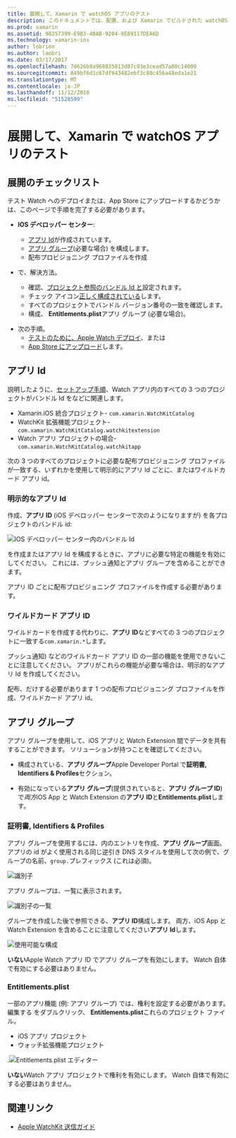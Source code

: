 ```yaml
---
title: 展開して、Xamarin で watchOS アプリのテスト
description: このドキュメントでは、配置、および Xamarin でビルドされた watchOS アプリをテストする方法について説明します。 展開チェックリストを提供します、明示的な説明とワイルドカード アプリ Id を受け取ってアプリ グループを参照してください。
ms.prod: xamarin
ms.assetid: 98257399-E9B3-4BAB-9204-0E89117DEA6D
ms.technology: xamarin-ios
author: lobrien
ms.author: laobri
ms.date: 03/17/2017
ms.openlocfilehash: 7d626b8a968835813d87c93e3cead57a00c14000
ms.sourcegitcommit: 849bf6d1c67df943482ebf3c80c456a48eda1e21
ms.translationtype: MT
ms.contentlocale: ja-JP
ms.lasthandoff: 11/12/2018
ms.locfileid: "51528599"
---
```

# <a name="deploying-and-testing-watchos-apps-with-xamarin"></a>展開して、Xamarin で watchOS アプリのテスト

## <a name="deployment-checklist"></a>展開のチェックリスト

テスト Watch へのデプロイまたは、App Store にアップロードするかどうかは、このページで手順を完了する必要があります。

- **IOS デベロッパー センター**:
  - [アプリ Id](#App_IDs)が作成されています。
  - [アプリ グループ](#App_Groups)(必要な場合) を構成します。
  - 配布プロビジョニング プロファイルを作成

- で、解決方法。

  - 確認、[プロジェクト参照のバンドル Id と](~/ios/watchos/get-started/installation.md)設定されます。
  - チェック アイコン[正しく構成されている](~/ios/watchos/app-fundamentals/icons.md)します。
  - すべてのプロジェクトでバンドル バージョン番号の一致を確認します。
  - 構成、 **Entitlements.plist**アプリ グループ (必要な場合)。

* 次の手順。
  - [テストのために、Apple Watch デプロイ](~/ios/watchos/deploy-test/device.md)、または
  - [App Store にアップロード](~/ios/watchos/deploy-test/appstore.md)します。

<a name="App_IDs"/>

## <a name="app-ids"></a>アプリ Id

説明したように、[セットアップ手順](~/ios/watchos/get-started/installation.md)、Watch アプリ内のすべての 3 つのプロジェクトがバンドル Id をなどに関連します。

- Xamarin.iOS 統合プロジェクト- `com.xamarin.WatchKitCatalog`
- WatchKit 拡張機能プロジェクト- `com.xamarin.WatchKitCatalog.watchkitextension`
- Watch アプリ プロジェクトの場合- `com.xamarin.WatchKitCatalog.watchkitapp`

次の 3 つのすべてのプロジェクトに必要な配布プロビジョニング プロファイルが一致する、いずれかを使用して明示的にアプリ Id ごとに、またはワイルドカード アプリ id。

### <a name="explicit-app-ids"></a>明示的なアプリ Id

作成、**アプリ ID** (iOS デベロッパー センターで次のようになりますが) を各プロジェクトのバンドル id:

![IOS デベロッパー センター内のバンドル Id](images/appids-specific-sml.png)

を作成またはアプリ Id を構成するときに、アプリに必要な特定の機能を有効にしてください。 これには、プッシュ通知とアプリ グループを含めることができます。

アプリ ID ごとに配布プロビジョニング プロファイルを作成する必要があります。

### <a name="wildcard-app-id"></a>ワイルドカード アプリ ID

ワイルドカードを作成する代わりに、**アプリ ID**などすべての 3 つのプロジェクトに一致する`com.xamarin.*`します。

プッシュ通知) などのワイルドカード アプリ ID の一部の機能を使用できないことに注意してください。 アプリがこれらの機能が必要な場合は、明示的なアプリ Id を作成してください。

配布、だけする必要があります 1 つの配布プロビジョニング プロファイルを作成、ワイルドカード アプリ id。

<a name="App_Groups" />

## <a name="app-groups"></a>アプリ グループ

アプリ グループを使用して、iOS アプリと Watch Extension 間でデータを共有することができます。 ソリューションが持つことを確認してください。

- 構成されている、**アプリ グループ**Apple Developer Portal で**証明書, Identifiers & Profiles**セクション。

- 有効になっている**アプリ グループ**(提供されていると、**アプリ グループ ID**) で*両方*iOS App と Watch Extension の**アプリ ID**と**Entitlements.plist**します。

### <a name="certificates-identifiers--profiles"></a>証明書, Identifiers & Profiles

アプリ グループを使用するには、内のエントリを作成、**アプリ グループ**画面。 アプリの id がよく使用される同じ逆引き DNS スタイルを使用して次の例で、グループの名前、`group.`プレフィックス (これは必須)。

![識別子](images/appgroups-new-sml.png)

アプリ グループは、一覧に表示されます。

![識別子の一覧](images/appgroups-setup-sml.png)

グループを作成した後で参照できる、**アプリ ID**構成します。 両方、iOS App と Watch Extension を含めることに注意してください**アプリ Id**します。

![使用可能な構成](images/appgroups-sml.png)

**いない**Apple Watch アプリ ID でアプリ グループを有効にします。 Watch 自体で有効にする必要はありません。

### <a name="entitlementsplist"></a>Entitlements.plist

一部のアプリ機能 (例: アプリ グループ) では、権利を設定する必要があります。
編集する をダブルクリック、 **Entitlements.plist**これらのプロジェクト ファイル。

- iOS アプリ プロジェクト
- ウォッチ拡張機能プロジェクト

.![Entitlements.plist エディター](images/entitlements-plist-sml.png)

**いない**Watch アプリ プロジェクトで権利を有効にします。 Watch 自体で有効にする必要はありません。

## <a name="related-links"></a>関連リンク

- [Apple WatchKit 送信ガイド](https://developer.apple.com/app-store/watch/)

